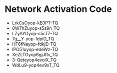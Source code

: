 # Network Activation Code
* LrkCsOyop-kE0PT-TQ
* 0W7hZuyop-s5s9n_TQ
* LZyAYOyop-s5cT7-TQ
* 7g__Y-yop-fdpiD_TQ
* HF6fNeyop-fdkjD-TQ
* lPO51uyop-edeWz-TQ
* XeZLTOyop6gjJRv_TQ
* 3-Qeteyop4evoiX_TQ
* WdLu9-yop4ev9xT_TQ
